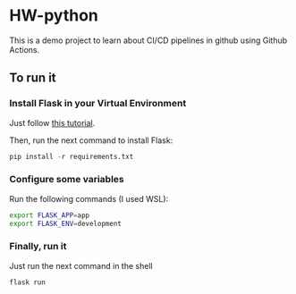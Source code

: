 # HW-python

This is a demo project to learn about CI/CD pipelines in github using Github Actions.

## To run it

### Install Flask in your Virtual Environment

Just follow [this tutorial](https://www.digitalocean.com/community/tutorials/how-to-install-python-3-and-set-up-a-local-programming-environment-on-windows-10).

Then, run the next command to install Flask:

```py
pip install -r requirements.txt
```

### Configure some variables

Run the following commands (I used WSL):

```sh
export FLASK_APP=app
export FLASK_ENV=development
```

### Finally, run it

Just run the next command in the shell

```sh
flask run
```

